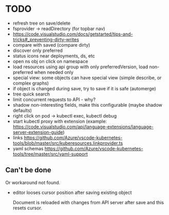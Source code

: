 # TODO

- refresh tree on save/delete
- fsprovider -> readDirectory (for topbar nav)
- https://code.visualstudio.com/docs/getstarted/tips-and-tricks#_preventing-dirty-writes
- compare with saved (compare dirty)
- discover only preferred
- status icons near deployments, ds, etc
- open ns obj on click on namespace
- load resources using api group with only preferredVersion, load non-preferred when needed only
- special view: some objects can have special view (simple describe, or complex graphs)
- if object is changed during save, try to save if it is safe (automerge)
- tree quick search
- limit concurrent requests to API - why?
- shadow non-interesting fields, make this configurable (maybe shadow defaults)
- right click on pod -> kubectl exec, kubectl debug
- start kubectl proxy with extension (example: https://code.visualstudio.com/api/language-extensions/language-server-extension-guide)
- links https://github.com/Azure/vscode-kubernetes-tools/blob/master/src/kuberesources.linkprovider.ts
- yaml schemas https://github.com/Azure/vscode-kubernetes-tools/tree/master/src/yaml-support


## Can't be done

Or workaround not found.

- editor looses cursor position after saving existing object

  Document is reloaded with changes from API server after save and this resets cursor.
